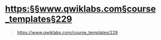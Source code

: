
# <https:§§www.qwiklabs.com§course_templates§229>
> <https://www.qwiklabs.com/course_templates/229>
        